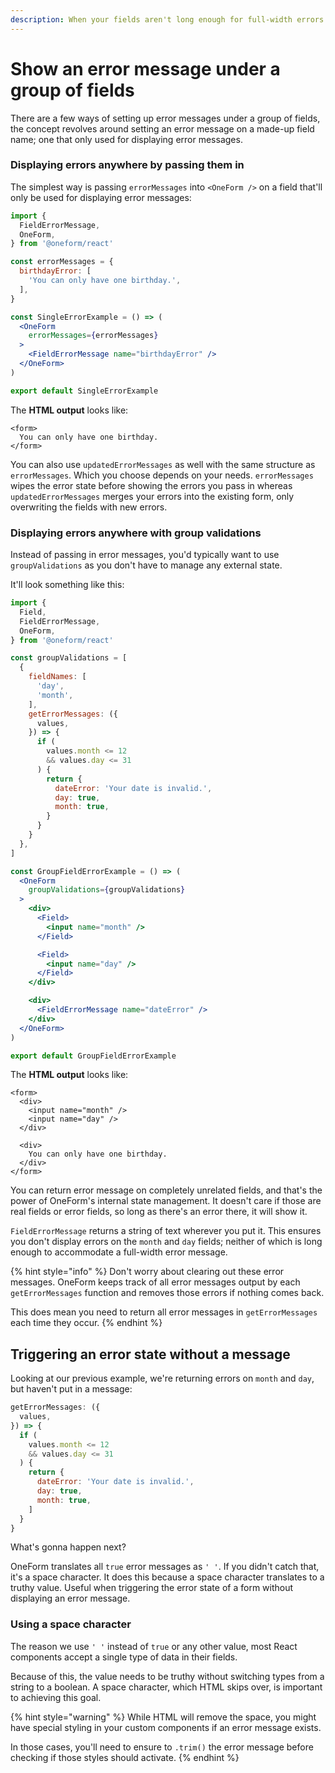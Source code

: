 ```yaml
---
description: When your fields aren't long enough for full-width errors.
---
```


# Show an error message under a group of fields

There are a few ways of setting up error messages under a group of fields, the concept revolves around setting an error message on a made-up field name; one that only used for displaying error messages.

### Displaying errors anywhere by passing them in

The simplest way is passing `errorMessages` into `<OneForm />` on a field that'll only be used for displaying error messages:

```jsx
import {
  FieldErrorMessage,
  OneForm,
} from '@oneform/react'

const errorMessages = {
  birthdayError: [
    'You can only have one birthday.',
  ],
}

const SingleErrorExample = () => (
  <OneForm
    errorMessages={errorMessages}
  >
    <FieldErrorMessage name="birthdayError" />
  </OneForm>
)

export default SingleErrorExample
```

The **HTML output** looks like:

```markup
<form>
  You can only have one birthday.
</form>
```

You can also use `updatedErrorMessages` as well with the same structure as `errorMessages`. Which you choose depends on your needs. `errorMessages` wipes the error state before showing the errors you pass in whereas `updatedErrorMessages` merges your errors into the existing form, only overwriting the fields with new errors.

### Displaying errors anywhere with group validations

Instead of passing in error messages, you'd typically want to use `groupValidations` as you don't have to manage any external state.

It'll look something like this:

```jsx
import {
  Field,
  FieldErrorMessage,
  OneForm,
} from '@oneform/react'

const groupValidations = [
  {
    fieldNames: [
      'day',
      'month',
    ],
    getErrorMessages: ({
      values,
    }) => {
      if (
        values.month <= 12
        && values.day <= 31
      ) {
        return {
          dateError: 'Your date is invalid.',
          day: true,
          month: true,
        }
      }
    }
  },
]

const GroupFieldErrorExample = () => (
  <OneForm
    groupValidations={groupValidations}
  >
    <div>
      <Field>
        <input name="month" />
      </Field>

      <Field>
        <input name="day" />
      </Field>
    </div>

    <div>
      <FieldErrorMessage name="dateError" />
    </div>
  </OneForm>
)

export default GroupFieldErrorExample
```

The **HTML output** looks like:

```markup
<form>
  <div>
    <input name="month" />
    <input name="day" />
  </div>

  <div>
    You can only have one birthday.
  </div>
</form>
```

You can return error message on completely unrelated fields, and that's the power of OneForm's internal state management. It doesn't care if those are real fields or error fields, so long as there's an error there, it will show it.

`FieldErrorMessage` returns a string of text wherever you put it. This ensures you don't display errors on the `month` and `day` fields; neither of which is long enough to accommodate a full-width error message.

{% hint style="info" %}
Don't worry about clearing out these error messages. OneForm keeps track of all error messages output by each `getErrorMessages` function and removes those errors if nothing comes back.

This does mean you need to return all error messages in `getErrorMessages` each time they occur.
{% endhint %}

## Triggering an error state without a message

Looking at our previous example, we're returning errors on `month` and `day`, but haven't put in a message:

```jsx
getErrorMessages: ({
  values,
}) => {
  if (
    values.month <= 12
    && values.day <= 31
  ) {
    return {
      dateError: 'Your date is invalid.',
      day: true,
      month: true,
    ]
  }
}
```

What's gonna happen next?

OneForm translates all `true` error messages as `' '`. If you didn't catch that, it's a space character. It does this because a space character translates to a truthy value. Useful when triggering the error state of a form without displaying an error message.

### Using a space character

The reason we use `' '` instead of `true` or any other value, most React components accept a single type of data in their fields.

Because of this, the value needs to be truthy without switching types from a string to a boolean. A space character, which HTML skips over, is important to achieving this goal.

{% hint style="warning" %}
While HTML will remove the space, you might have special styling in your custom components if an error message exists.

In those cases, you'll need to ensure to `.trim()` the error message before checking if those styles should activate.
{% endhint %}

